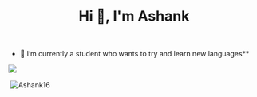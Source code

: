 <h1 align="center">Hi 👋, I'm Ashank </h1>

<br/>

- 🌱 I’m currently a student who wants to try and learn new languages**


<img src="https://github-profile-trophy.vercel.app/?username=Ashank16&theme=dracula&column=3&margin-w=15&margin-h=15 (https://github.com/ryo-ma/github-profile-trophy)">


<p>&nbsp;<img align="center" src="https://github-readme-stats.vercel.app/api?username=Ashank16&show_icons=true&count_private=true&theme=dark" alt="Ashank16" /></p>
